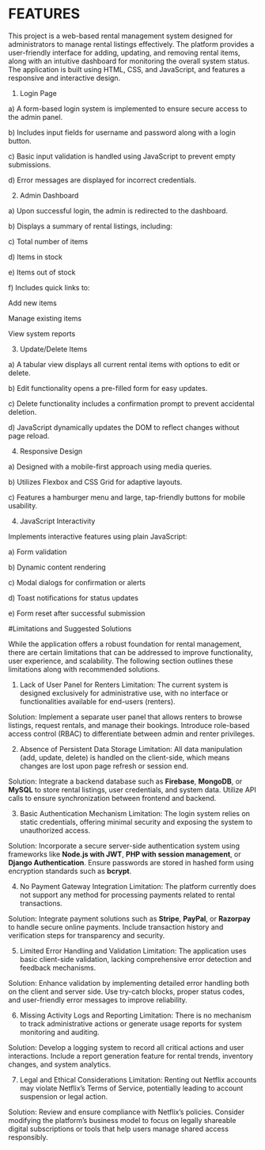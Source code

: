 # FEATURES

This project is a web-based rental management system designed for administrators to manage rental listings effectively. The platform provides a user-friendly interface for adding, updating, and removing rental items, along with an intuitive dashboard for monitoring the overall system status. The application is built using HTML, CSS, and JavaScript, and features a responsive and interactive design.

1. Login Page

a) A form-based login system is implemented to ensure secure access to the admin panel.

b) Includes input fields for username and password along with a login button.

c) Basic input validation is handled using JavaScript to prevent empty submissions.

d) Error messages are displayed for incorrect credentials.

2. Admin Dashboard

a) Upon successful login, the admin is redirected to the dashboard.

b) Displays a summary of rental listings, including:

c) Total number of items

d) Items in stock

e) Items out of stock

f) Includes quick links to:

Add new items

Manage existing items

View system reports

3. Update/Delete Items

a) A tabular view displays all current rental items with options to edit or delete.

b) Edit functionality opens a pre-filled form for easy updates.

c) Delete functionality includes a confirmation prompt to prevent accidental deletion.

d) JavaScript dynamically updates the DOM to reflect changes without page reload.

4. Responsive Design

a) Designed with a mobile-first approach using media queries.

b) Utilizes Flexbox and CSS Grid for adaptive layouts.

c) Features a hamburger menu and large, tap-friendly buttons for mobile usability.

4. JavaScript Interactivity

Implements interactive features using plain JavaScript:

a) Form validation

b) Dynamic content rendering

c) Modal dialogs for confirmation or alerts

d) Toast notifications for status updates

e) Form reset after successful submission




#Limitations and Suggested Solutions

While the application offers a robust foundation for rental management, there are certain limitations that can be addressed to improve functionality, user experience, and scalability. The following section outlines these limitations along with recommended solutions.

1. Lack of User Panel for Renters
Limitation: The current system is designed exclusively for administrative use, with no interface or functionalities available for end-users (renters).

Solution: Implement a separate user panel that allows renters to browse listings, request rentals, and manage their bookings. Introduce role-based access control (RBAC) to differentiate between admin and renter privileges.

2. Absence of Persistent Data Storage
Limitation: All data manipulation (add, update, delete) is handled on the client-side, which means changes are lost upon page refresh or session end.

Solution: Integrate a backend database such as **Firebase**, **MongoDB**, or **MySQL** to store rental listings, user credentials, and system data. Utilize API calls to ensure synchronization between frontend and backend.

3. Basic Authentication Mechanism
Limitation: The login system relies on static credentials, offering minimal security and exposing the system to unauthorized access.

Solution: Incorporate a secure server-side authentication system using frameworks like **Node.js with JWT**, **PHP with session management**, or **Django Authentication**. Ensure passwords are stored in hashed form using encryption standards such as **bcrypt**.

4. No Payment Gateway Integration
Limitation: The platform currently does not support any method for processing payments related to rental transactions.

Solution: Integrate payment solutions such as **Stripe**, **PayPal**, or **Razorpay** to handle secure online payments. Include transaction history and verification steps for transparency and security.

5. Limited Error Handling and Validation
Limitation: The application uses basic client-side validation, lacking comprehensive error detection and feedback mechanisms.

Solution: Enhance validation by implementing detailed error handling both on the client and server side. Use try-catch blocks, proper status codes, and user-friendly error messages to improve reliability.

6. Missing Activity Logs and Reporting
Limitation: There is no mechanism to track administrative actions or generate usage reports for system monitoring and auditing.

Solution: Develop a logging system to record all critical actions and user interactions. Include a report generation feature for rental trends, inventory changes, and system analytics.

7. Legal and Ethical Considerations
Limitation: Renting out Netflix accounts may violate Netflix’s Terms of Service, potentially leading to account suspension or legal action.

Solution: Review and ensure compliance with Netflix’s policies. Consider modifying the platform’s business model to focus on legally shareable digital subscriptions or tools that help users manage shared access responsibly.

